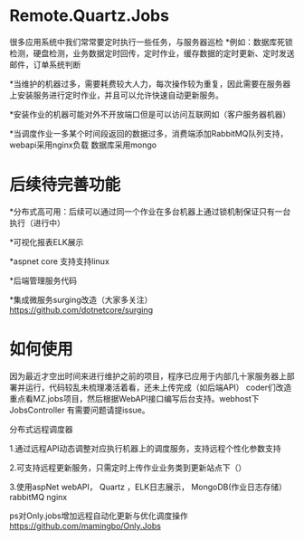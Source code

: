 # Remote.Quartz.Jobs

很多应用系统中我们常常要定时执行一些任务，与服务器巡检
*例如：数据库死锁检测，硬盘检测，业务数据定时回传，定时作业，缓存数据的定时更新、定时发送邮件，订单系统判断

*当维护的机器过多，需要耗费较大人力，每次操作较为重复，因此需要在服务器上安装服务进行定时作业，并且可以允许快速自动更新服务。

*安装作业的机器可能对外不开放端口但是可以访问互联网如（客户服务器机器）

*当调度作业一多某个时间段返回的数据过多，消费端添加RabbitMQ队列支持，webapi采用nginx负载 数据库采用mongo

 
# 后续待完善功能

*分布式高可用：后续可以通过同一个作业在多台机器上通过锁机制保证只有一台执行（进行中）

*可视化报表ELK展示

*aspnet core 支持支持linux

*后端管理服务代码

*集成微服务surging改造（大家多关注）
https://github.com/dotnetcore/surging

 
# 如何使用

因为最近才空出时间来进行维护之前的项目，程序已应用于内部几十家服务器上部署并运行，代码较乱未梳理凑活着看，还未上传完成（如后端API）
coder们改造重点看MZ.jobs项目，然后根据WebAPI接口编写后台支持。webhost下 JobsController
有需要问题请提issue。

 
分布式远程调度器

1.通过远程API动态调整对应执行机器上的调度服务，支持远程个性化参数支持

2.可支持远程更新服务，只需定时上传作业业务类到更新站点下（）

3.使用aspNet webAPI， Quartz ，ELK日志展示， MongoDB(作业日志存储）rabbitMQ nginx



ps对Only.jobs增加远程自动化更新与优化调度操作
https://github.com/mamingbo/Only.Jobs
